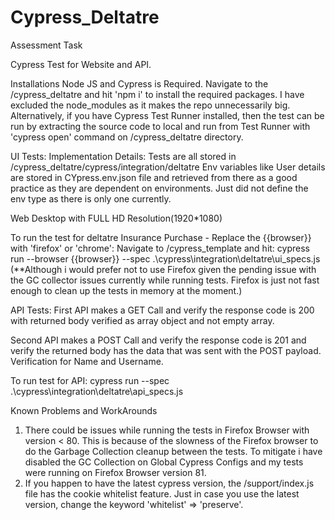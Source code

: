 # Cypress_Deltatre
Assessment Task

Cypress Test for Website and API.

Installations
Node JS and Cypress is Required.
Navigate to the /cypress_deltatre and hit 'npm i' to install the required packages. I have excluded the node_modules as it makes the repo unnecessarily big.
Alternatively, if you have Cypress Test Runner installed, then the test can be run by extracting the source code to local and run from Test Runner with 'cypress open' command on /cypress_deltatre directory. 

UI Tests:
Implementation Details: Tests are all stored in /cypress_deltatre/cypress/integration/deltatre
Env variables like User details are stored in CYpress.env.json file and retrieved from there as a good practice as they are dependent on environments. Just did not define the env type as there is only one currently. 

Web Desktop with FULL HD Resolution(1920*1080)

To run the test for deltatre Insurance Purchase - Replace the {{browser}} with 'firefox' or 'chrome': Navigate to /cypress_template and hit:
cypress run --browser {{browser}} --spec .\cypress\integration\deltatre\ui_specs.js
(**Although i would prefer not to use Firefox given the pending issue with the GC collector issues currently while running tests. Firefox is just not fast enough to clean up the tests in memory at the moment.)


API Tests:
First API makes a GET Call and verify the response code is 200 with returned body verified as array object and not empty array. 

Second API makes a POST Call and verify the response code is 201 and verify the returned body has the data that was sent with the POST payload. Verification for Name and Username.

To run test for API: cypress run --spec .\cypress\integration\deltatre\api_specs.js

Known Problems and WorkArounds
1. There could be issues while running the tests in Firefox Browser with version < 80. This is because of the slowness of the Firefox browser to do the Garbage Collection cleanup between the tests. To mitigate i have disabled the GC Collection on Global Cypress Configs and my tests were running on Firefox Browser version 81.
2. If you happen to have the latest cypress version, the /support/index.js file has the cookie whitelist feature. Just in case you use the latest version, change the keyword 'whitelist' => 'preserve'. 
